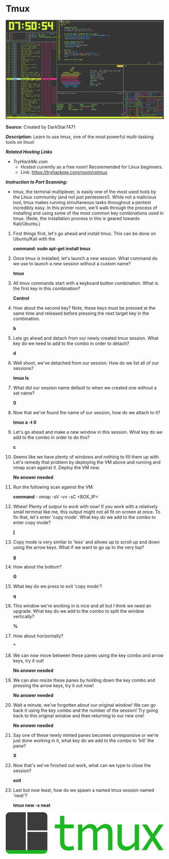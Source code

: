 # Tmux

![alt text](https://github.com/kashyap-source/Try-Hack-Me/blob/master/Linux/tmux/Image/Ik46pbb.png)

**Source:** Created by  DarkStar7471

***Description:***
   Learn to use tmux, one of the most powerful multi-tasking tools on linux!

***Related Hosting Links***

- *TryHackMe.com*
  - Hosted currently as a free room! Recommended for  Linux beginners.
  - Link: https://tryhackme.com/room/rptmux
  
 ***Instruction to Port Scanning:***
 - tmux, the terminal multiplexer, is easily one of the most used tools by the Linux community (and not just pentesters!). While not a malicious tool, tmux makes running simultaneous tasks throughout a pentest incredibly easy. In this primer room, we'll walk through the process of installing and using some of the most common key combinations used in tmux. (Note, the installation process in this is geared towards Kali/Ubuntu.)

1) First things first, let's go ahead and install tmux. This can be done on Ubuntu/Kali with the 

    **command: sudo apt-get install tmux**

2) Once tmux is installed, let's launch a new session. What command do we use to launch a new session without a custom name?

    **tmux**

3) All tmux commands start with a keyboard button combination. What is the first key in this combination?

    **Control**

4) How about the second key? Note, these keys must be pressed at the same time and released before pressing the next target key in the combination. 

    **b**

5) Lets go ahead and detach from our newly created tmux session. What key do we need to add to the combo in order to detach?

    **d**

6) Well shoot, we've detached from our session. How do we list all of our sessions?

   **tmux ls**

7) What did our session name default to when we created one without a set name?

   **0**

8) Now that we've found the name of our session, how do we attach to it?

   **tmux a -t 0**

9) Let's go ahead and make a new window in this session. What key do we add to the combo in order to do this?

   **c**

10) Seems like we have plenty of windows and nothing to fill them up with. Let's remedy that problem by deploying the VM above and running and nmap scan against it. Deploy the VM now.

     **No answer needed**

11) Run the following scan against the VM:

     **command**
          - nmap -sV -vv -sC <BOX_IP>

12) Whew! Plenty of output to work with now! If you work with a relatively small terminal like me, this output might not all fit on screen at once. To fix that, let's enter 'copy mode'. What key do we add to the combo to enter copy mode?

    **[**

13)  Copy mode is very similar to 'less' and allows up to scroll up and down using the arrow keys. What if we want to go up to the very top?

      **g**

14) How about the bottom?

     **G**

15) What key do we press to exit 'copy mode'?

     **q**

16) This window we're working in is nice and all but I think we need an upgrade. What key do we add to the combo to split the window vertically?

     **%**

17) How about horizontally?

      **"**

18) We can now move between these panes using the key combo and arrow keys, try it out!

     **No answer needed**

19) We can also resize these panes by holding down the key combo and pressing the arrow keys, try it out now! 

     **No answer needed**

20) Wait a minute, we've forgotten about our original window! We can go back it using the key combo and the number of the session! Try going back to this original window and then returning to our new one!

     **No answer needed**

21) Say one of these newly minted panes becomes unresponsive or we're just done working in it, what key do we add to the combo to 'kill' the pane?

     **X**

22) Now that's we've finished out work, what can we type to close the session?

      **exit**

23) Last but now least, how do we spawn a named tmux session named 'neat'?

      **tmux new -s neat**
   
   
![alt text](https://github.com/kashyap-source/Try-Hack-Me/blob/master/Linux/tmux/Image/GYktm26.png)   






